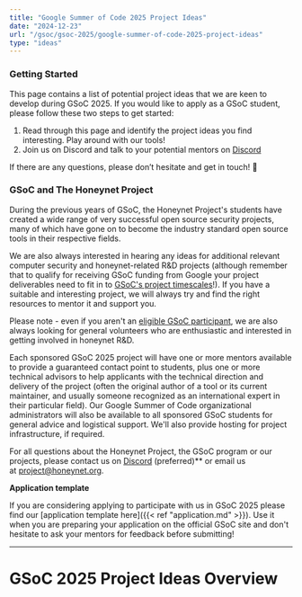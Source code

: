 ```yaml
---
title: "Google Summer of Code 2025 Project Ideas"
date: "2024-12-23"
url: "/gsoc/gsoc-2025/google-summer-of-code-2025-project-ideas"
type: "ideas"
---
```

### Getting Started

This page contains a list of potential project ideas that we are keen to develop during GSoC 2025. If you would like to apply as a GSoC student, please follow these two steps to get started:

1. Read through this page and identify the project ideas you find interesting. Play around with our tools!
2. Join us on Discord and talk to your potential mentors on [Discord](https://discord.gg/68B8Ru5fSU)

If there are any questions, please don’t hesitate and get in touch! 🙂

### GSoC and The Honeynet Project

During the previous years of GSoC, the Honeynet Project's students have created a wide range of very successful open source security projects, many of which have gone on to become the industry standard open source tools in their respective fields.

We are also always interested in hearing any ideas for additional relevant computer security and honeynet-related R&D projects (although remember that to qualify for receiving GSoC funding from Google your project deliverables need to fit in to [GSoC's project timescales](//developers.google.com/open-source/gsoc/faq)!). If you have a suitable and interesting project, we will always try and find the right resources to mentor it and support you.

Please note - even if you aren't an [eligible GSoC participant](//developers.google.com/open-source/gsoc/faq), we are also always looking for general volunteers who are enthusiastic and interested in getting involved in honeynet R&D.

Each sponsored GSoC 2025 project will have one or more mentors available to provide a guaranteed contact point to students, plus one or more technical advisors to help applicants with the technical direction and delivery of the project (often the original author of a tool or its current maintainer, and usually someone recognized as an international expert in their particular field). Our Google Summer of Code organizational administrators will also be available to all sponsored GSoC students for general advice and logistical support. We'll also provide hosting for project infrastructure, if required.

For all questions about the Honeynet Project, the GSoC program or our projects, please contact us on [Discord](https://discord.gg/68B8Ru5fSU) (preferred)** or email us at [project@honeynet.org](mailto:project@honeynet.org).

**Application template**

If you are considering applying to participate with us in GSoC 2025 please find our [application template here]({{< ref "application.md" >}}). Use it when you are preparing your application on the official GSoC site and don't hesitate to ask your mentors for feedback before submitting!

* * *

# GSoC 2025 Project Ideas Overview
